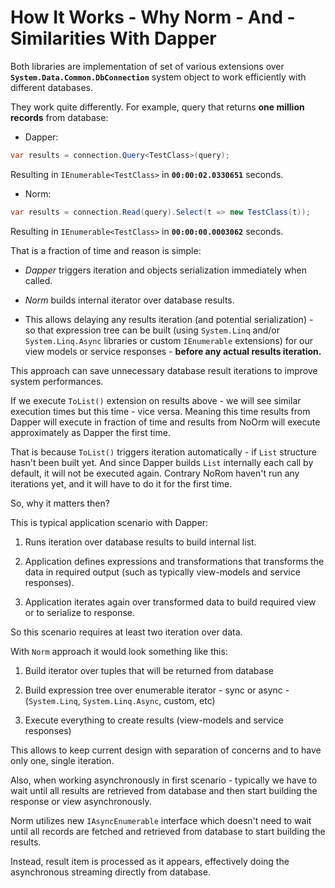 # How It Works - Why **Norm** - And - Similarities With Dapper

Both libraries are implementation of set of various extensions over **`System.Data.Common.DbConnection`** system object to work efficiently with different databases.

They work quite differently. For example, query that returns **one million records** from database:

- Dapper:

```csharp
var results = connection.Query<TestClass>(query);
```

Resulting in `IEnumerable<TestClass>` in **`00:00:02.0330651`** seconds.

- Norm:

```csharp
var results = connection.Read(query).Select(t => new TestClass(t));
```

Resulting in `IEnumerable<TestClass>` in **`00:00:00.0003062`** seconds.

That is a fraction of time and reason is simple:

- *Dapper* triggers iteration and objects serialization immediately when called.

- *Norm* builds internal iterator over database results.

- This allows delaying any results iteration (and potential serialization) - so that expression tree can be built (using `System.Linq` and/or `System.Linq.Async` libraries or custom `IEnumerable` extensions) for our view models or service responses - **before any actual results iteration.**

This approach can save unnecessary database result iterations to improve system performances.

If we execute `ToList()` extension on results above - we will see similar execution times but this time - vice versa. Meaning this time results from Dapper will execute in fraction of time and results from NoOrm will execute approximately as Dapper the first time.

That is because `ToList()` triggers iteration automatically - if `List` structure hasn't been built yet. And since Dapper builds `List` internally each call by default, it will not be executed again. Contrary NoRom haven't run any iterations yet, and it will have to do it for the first time.

So, why it matters then?

This is typical application scenario with Dapper:

1. Runs iteration over database results to build internal list.

2. Application defines expressions and transformations that transforms the data in required output (such as typically view-models and service responses).

3. Application iterates again over transformed data to build required view or to serialize to response.

So this scenario requires at least two iteration over data.

With `Norm` approach it would look something like this:

1. Build iterator over tuples that will be returned from database

2. Build expression tree over enumerable iterator - sync or async - (`System.Linq`, `System.Linq.Async`, custom, etc)

3. Execute everything to create results (view-models and service responses)

This allows to keep current design with separation of concerns and to have only one, single iteration.

Also, when working asynchronously in first scenario - typically we have to wait until all results are retrieved from database and then start building the response or view asynchronously.

Norm utilizes new `IAsyncEnumerable` interface which doesn't need to wait until all records are fetched and retrieved from database to start building the results.

Instead, result item is processed as it appears, effectively doing the asynchronous streaming directly from database.
